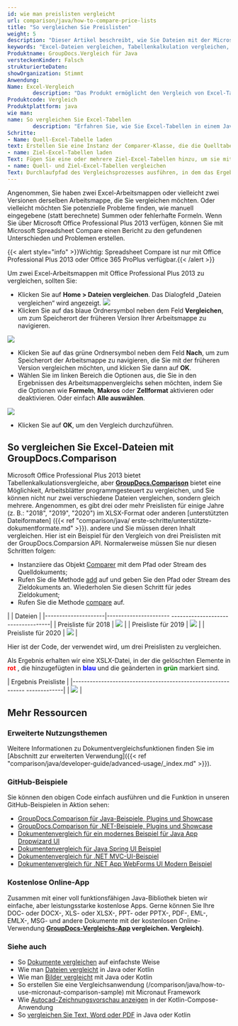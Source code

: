 ```yaml
---
id: wie man preislisten vergleicht
url: comparison/java/how-to-compare-price-lists
title: "So vergleichen Sie Preislisten"
weight: 5
description: "Dieser Artikel beschreibt, wie Sie Dateien mit der Microsoft Excel-Funktion und der GroupDocs.Comparison-API für Java vergleichen. Sie lernen auch, wie Sie zwei oder mehr Tabellen vergleichen und den Unterschied in Dateien ermitteln"
keywords: "Excel-Dateien vergleichen, Tabellenkalkulation vergleichen, Excel-Dateien vergleichen"
Produktname: GroupDocs.Vergleich für Java
versteckenKinder: Falsch
strukturierteDaten:
showOrganization: Stimmt
Anwendung:
Name: Excel-Vergleich
        description: "Das Produkt ermöglicht den Vergleich von Excel-Tabellen"
Produktcode: Vergleich
Produktplattform: java
wie man:
name: So vergleichen Sie Excel-Tabellen
        description: "Erfahren Sie, wie Sie Excel-Tabellen in einem Java- oder Kotlin-Projekt vergleichen"
Schritte:
- Name: Quell-Excel-Tabelle laden
text: Erstellen Sie eine Instanz der Comparer-Klasse, die die Quelltabelle als Konstruktorparameter übergibt
- name: Ziel-Excel-Tabellen laden
Text: Fügen Sie eine oder mehrere Ziel-Excel-Tabellen hinzu, um sie mit der Quelltabelle zu vergleichen
- name: Quell- und Ziel-Excel-Tabellen vergleichen
Text: Durchlaufpfad des Vergleichsprozesses ausführen, in dem das Ergebnis des Vergleichs gespeichert wird
---
```

Angenommen, Sie haben zwei Excel-Arbeitsmappen oder vielleicht zwei Versionen derselben Arbeitsmappe, die Sie vergleichen möchten. Oder vielleicht möchten Sie potenzielle Probleme finden, wie manuell eingegebene (statt berechnete) Summen oder fehlerhafte Formeln. Wenn Sie über Microsoft Office Professional Plus 2013 verfügen, können Sie mit Microsoft Spreadsheet Compare einen Bericht zu den gefundenen Unterschieden und Problemen erstellen.

{{< alert style="info" >}}Wichtig: Spreadsheet Compare ist nur mit Office Professional Plus 2013 oder Office 365 ProPlus verfügbar.{{< /alert >}}

Um zwei Excel-Arbeitsmappen mit Office Professional Plus 2013 zu vergleichen, sollten Sie:

* Klicken Sie auf **Home > Dateien vergleichen**. Das Dialogfeld „Dateien vergleichen“ wird angezeigt.
    ![](comparison/java/images/how-to-compare-price-lists.jpg)
* Klicken Sie auf das blaue Ordnersymbol neben dem Feld **Vergleichen**, um zum Speicherort der früheren Version Ihrer Arbeitsmappe zu navigieren.

![](comparison/java/images/how-to-compare-price-lists_1.jpg)


* Klicken Sie auf das grüne Ordnersymbol neben dem Feld **Nach**, um zum Speicherort der Arbeitsmappe zu navigieren, die Sie mit der früheren Version vergleichen möchten, und klicken Sie dann auf **OK**.
* Wählen Sie im linken Bereich die Optionen aus, die Sie in den Ergebnissen des Arbeitsmappenvergleichs sehen möchten, indem Sie die Optionen wie **Formeln**, **Makros** oder **Zellformat** aktivieren oder deaktivieren. Oder einfach **Alle auswählen**.

![](comparison/java/images/how-to-compare-price-lists_2.png)
* Klicken Sie auf **OK**, um den Vergleich durchzuführen.

## So vergleichen Sie Excel-Dateien mit GroupDocs.Comparison

Microsoft Office Professional Plus 2013 bietet Tabellenkalkulationsvergleiche, aber **[GroupDocs.Comparison](https://products.groupdocs.com/comparison)** bietet eine Möglichkeit, Arbeitsblätter programmgesteuert zu vergleichen, und Sie können nicht nur zwei verschiedene Dateien vergleichen, sondern gleich mehrere. Angenommen, es gibt drei oder mehr Preislisten für einige Jahre (z. B.: "2018", "2019", "2020") im XLSX-Format oder anderen [unterstützten Dateiformaten] ({{< ref "comparison/java/ erste-schritte/unterstützte-dokumentformate.md" >}}). andere und Sie müssen deren Inhalt vergleichen. Hier ist ein Beispiel für den Vergleich von drei Preislisten mit der GroupDocs.Comparsion API. Normalerweise müssen Sie nur diesen Schritten folgen:

* Instanziiere das Objekt [Comparer](https://apireference.groupdocs.com/comparison/java/com.groupdocs.comparison/Comparer) mit dem Pfad oder Stream des Quelldokuments;
* Rufen Sie die Methode [add](https://apireference.groupdocs.com/comparison/java/com.groupdocs.comparison/Comparer#add(java.lang.String)) auf und geben Sie den Pfad oder Stream des Zieldokuments an. Wiederholen Sie diesen Schritt für jedes Zieldokument;
* Rufen Sie die Methode [compare](https://apireference.groupdocs.com/comparison/java/com.groupdocs.comparison/Comparer#compare(java.lang.String)) auf.

| | Dateien |
|---------------------|---------------------- -----------------------------------|
| Preisliste für 2018 | ![](comparison/java/images/how-to-compare-price-lists_3.png) |
| Preisliste für 2019 | ![](comparison/java/images/how-to-compare-price-lists_4.png) |
| Preisliste für 2020 | ![](comparison/java/images/how-to-compare-price-lists_5.png) |

Hier ist der Code, der verwendet wird, um drei Preislisten zu vergleichen.

<script src="https://gist.github.com/groupdocs-comparison-gists/fdc74c8d9ae6abf118bb1551446e2ca4.js"></script>

Als Ergebnis erhalten wir eine XSLX-Datei, in der die gelöschten Elemente in <font color="red">**rot**</font> , die hinzugefügten in <font color="blue">**blau**</font> und die geänderten in <font color="green">**grün**</font> markiert sind.

| Ergebnis Preisliste |
|------------------------------------------------------------- -------------|
| ![](comparison/java/images/how-to-compare-price-lists_6.png) |

## Mehr Ressourcen
### Erweiterte Nutzungsthemen
Weitere Informationen zu Dokumentvergleichsfunktionen finden Sie im [Abschnitt zur erweiterten Verwendung]({{< ref "comparison/java/developer-guide/advanced-usage/_index.md" >}}).

### GitHub-Beispiele
Sie können den obigen Code einfach ausführen und die Funktion in unseren GitHub-Beispielen in Aktion sehen:

* [GroupDocs.Comparison für Java-Beispiele, Plugins und Showcase](https://github.com/groupdocs-comparison/GroupDocs.Comparison-for-Java)
* [GroupDocs.Comparison für .NET-Beispiele, Plugins und Showcase](https://github.com/groupdocs-comparison/GroupDocs.Comparison-for-.NET)
* [Dokumentenvergleich für ein modernes Beispiel für Java App Dropwizard UI](https://github.com/groupdocs-comparison/GroupDocs.Comparison-for-Java-Dropwizard)
* [Dokumentenvergleich für Java Spring UI Beispiel](https://github.com/groupdocs-comparison/GroupDocs.Comparison-for-Java-Spring)
* [Dokumentenvergleich für .NET MVC-UI-Beispiel](https://github.com/groupdocs-comparison/GroupDocs.Comparison-for-.NET-MVC)
* [Dokumentenvergleich für .NET App WebForms UI Modern Beispiel](https://github.com/groupdocs-comparison/GroupDocs.Comparison-for-.NET-WebForms)


### Kostenlose Online-App
Zusammen mit einer voll funktionsfähigen Java-Bibliothek bieten wir einfache, aber leistungsstarke kostenlose Apps.
Gerne können Sie Ihre DOC- oder DOCX-, XLS- oder XLSX-, PPT- oder PPTX-, PDF-, EML-, EMLX-, MSG- und andere Dokumente mit der kostenlosen Online-Verwendung **[GroupDocs-Vergleichs-App](https://products.groupdocs.app/) vergleichen. Vergleich)**.

### Siehe auch

* So [Dokumente vergleichen](/comparison/java/how-to-compare-documents-in-the-easiest-way) auf einfachste Weise
* Wie man [Dateien vergleicht](/comparison/java/how-to-compare-files-in-java-or-kotlin) in Java oder Kotlin
* Wie man [Bilder vergleicht](/comparison/java/how-to-compare-images-using-java-or-kotlin) mit Java oder Kotlin
* So erstellen Sie eine Vergleichsanwendung (/comparison/java/how-to-use-micronaut-comparison-sample) mit Micronaut Framework
* Wie [Autocad-Zeichnungsvorschau anzeigen](/comparison/java/how-to-show-autocad-drawings-preview-in-kotlin-compose-application) in der Kotlin-Compose-Anwendung
* So [vergleichen Sie Text, Word oder PDF](/comparison/java/how-to-compare-text-word-pdf-in-java-or-kotlin) in Java oder Kotlin

